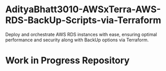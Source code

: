 # AdityaBhatt3010-AWSxTerra-AWS-RDS-BackUp-Scripts-via-Terraform
Deploy and orchestrate AWS RDS instances with ease, ensuring optimal performance and security along with BackUp options via Terraform.


# Work in Progress Repository
